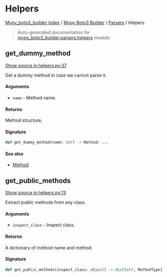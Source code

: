 # Helpers

[Mypy_boto3_builder Index](../../README.md#mypy_boto3_builder-index) /
[Mypy Boto3 Builder](../index.md#mypy-boto3-builder) /
[Parsers](./index.md#parsers) /
Helpers

> Auto-generated documentation for [mypy_boto3_builder.parsers.helpers](https://github.com/youtype/mypy_boto3_builder/blob/main/mypy_boto3_builder/parsers/helpers.py) module.

## get_dummy_method

[Show source in helpers.py:37](https://github.com/youtype/mypy_boto3_builder/blob/main/mypy_boto3_builder/parsers/helpers.py#L37)

Get a dummy method in case we cannot parse it.

#### Arguments

- `name` - Method name.

#### Returns

Method structure.

#### Signature

```python
def get_dummy_method(name: str) -> Method: ...
```

#### See also

- [Method](../structures/method.md#method)



## get_public_methods

[Show source in helpers.py:13](https://github.com/youtype/mypy_boto3_builder/blob/main/mypy_boto3_builder/parsers/helpers.py#L13)

Extract public methods from any class.

#### Arguments

- `inspect_class` - Inspect class.

#### Returns

A dictionary of method name and method.

#### Signature

```python
def get_public_methods(inspect_class: object) -> dict[str, MethodType]: ...
```
